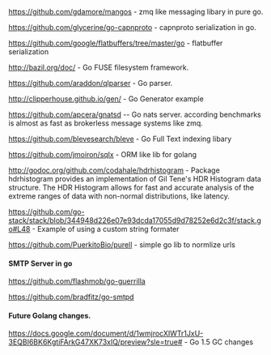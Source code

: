 
https://github.com/gdamore/mangos - zmq like messaging libary in pure go.

https://github.com/glycerine/go-capnproto - capnproto serialization in go. 

https://github.com/google/flatbuffers/tree/master/go - flatbuffer serialization

http://bazil.org/doc/ - Go FUSE filesystem framework.

https://github.com/araddon/qlparser - Go parser. 

http://clipperhouse.github.io/gen/ - Go Generator example

https://github.com/apcera/gnatsd -- Go nats server.  according benchmarks is almost as fast as brokerless message systems like zmq.

https://github.com/blevesearch/bleve - Go Full Text indexing libary 


https://github.com/jmoiron/sqlx - ORM like lib for golang

http://godoc.org/github.com/codahale/hdrhistogram - Package hdrhistogram provides an implementation of Gil Tene's HDR Histogram data structure. The HDR Histogram allows for fast and accurate analysis of the extreme ranges of data with non-normal distributions, like latency.

https://github.com/go-stack/stack/blob/344948d226e07e93dcda17055d9d78252e6d2c3f/stack.go#L48 - Example of using a custom string formater 

https://github.com/PuerkitoBio/purell - simple go lib to normlize urls

#### SMTP Server in go
https://github.com/flashmob/go-guerrilla

https://github.com/bradfitz/go-smtpd


#### Future Golang changes. 

https://docs.google.com/document/d/1wmjrocXIWTr1JxU-3EQBI6BK6KgtiFArkG47XK73xIQ/preview?sle=true# - Go 1.5 GC changes 
